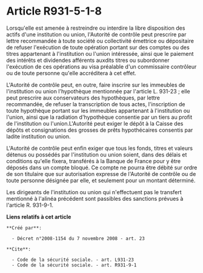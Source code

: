 # Article R931-5-1-8

Lorsqu'elle est amenée à restreindre ou interdire la libre disposition des actifs d'une institution ou union, l'Autorité de
contrôle peut prescrire par lettre recommandée à toute société ou collectivité émettrice ou dépositaire de refuser
l'exécution de toute opération portant sur des comptes ou des titres appartenant à l'institution ou l'union intéressée, ainsi
que le paiement des intérêts et dividendes afférents auxdits titres ou subordonner l'exécution de ces opérations au visa
préalable d'un commissaire contrôleur ou de toute personne qu'elle accréditera à cet effet.

L'Autorité de contrôle peut, en outre, faire inscrire sur les immeubles de l'institution ou union l'hypothèque mentionnée par
l'article L. 931-23 ; elle peut prescrire aux conservateurs des hypothèques, par lettre recommandée, de refuser la
transcription de tous actes, l'inscription de toute hypothèque portant sur les immeubles appartenant à l'institution ou
l'union, ainsi que la radiation d'hypothèque consentie par un tiers au profit de l'institution ou l'union.L'Autorité peut
exiger le dépôt à la Caisse des dépôts et consignations des grosses de prêts hypothécaires consentis par ladite institution
ou union.

L'Autorité de contrôle peut enfin exiger que tous les fonds, titres et valeurs détenus ou possédés par l'institution ou union
soient, dans des délais et conditions qu'elle fixera, transférés à la Banque de France pour y être déposés dans un compte
bloqué. Ce compte ne pourra être débité sur ordre de son titulaire que sur autorisation expresse de l'Autorité de contrôle ou
de toute personne désignée par elle, et seulement pour un montant déterminé. 

Les dirigeants de l'institution ou union qui n'effectuent pas le transfert mentionné à l'alinéa précédent sont passibles des
sanctions prévues à l'article R. 931-9-1.

**Liens relatifs à cet article**

	**Créé par**:

	  - Décret n°2008-1154 du 7 novembre 2008 - art. 23

	**Cite**:

	  - Code de la sécurité sociale. - art. L931-23
	  - Code de la sécurité sociale. - art. R931-9-1
